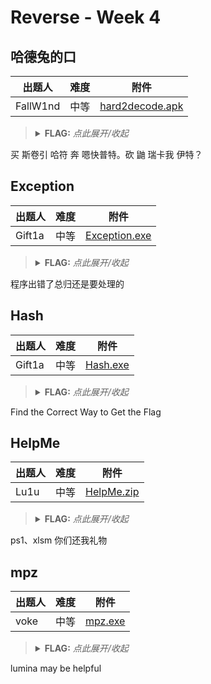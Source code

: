 # Reverse - Week 4

## 哈德兔的口

| 出题人   | 难度 | 附件 |
|----------|------|------|
| FallW1nd | 中等 | [hard2decode.apk](https://github.com/project-newstar/newstar-ctf-2022/releases/download/attachment-week4/hard2decode.apk) |

> <details><summary><strong>FLAG:</strong> <i>点此展开/收起</i></summary>
> <code>flag{QAQ_how2decode##pls_teAch_teVch_me!!}</code>
> </details>

买 斯卷引 哈符 奔 嗯快普特。砍 鼬 瑞卡我 伊特？

## Exception

| 出题人 | 难度 | 附件 |
|--------|------|------|
| Gift1a | 中等 | [Exception.exe](https://github.com/project-newstar/newstar-ctf-2022/releases/download/attachment-week4/Exception.exe) |

> <details><summary><strong>FLAG:</strong> <i>点此展开/收起</i></summary>
> <code>flag{44C3A7F112DA2BE728F451C5E2D09558}</code>
> </details>

程序出错了总归还是要处理的

## Hash

| 出题人 | 难度 | 附件 |
|--------|------|------|
| Gift1a | 中等 | [Hash.exe](https://github.com/project-newstar/newstar-ctf-2022/releases/download/attachment-week4/Hash.exe) |

> <details><summary><strong>FLAG:</strong> <i>点此展开/收起</i></summary>
> <code>flag{Easy_Hash_And_Y0u_Solve_1t_Quickly!!}</code>
> </details>

Find the Correct Way to Get the Flag

## HelpMe

| 出题人 | 难度 | 附件 |
|--------|------|------|
| Lu1u   | 中等 | [HelpMe.zip](https://github.com/project-newstar/newstar-ctf-2022/releases/download/attachment-week4/HelpMe.zip) |

> <details><summary><strong>FLAG:</strong> <i>点此展开/收起</i></summary>
> <code>flag{This_is_@_begin_about@hack}</code>
> </details>

ps1、xlsm 你们还我礼物

## mpz

| 出题人 | 难度 | 附件 |
|--------|------|------|
| voke   | 中等 | [mpz.exe](https://github.com/project-newstar/newstar-ctf-2022/releases/download/attachment-week4/mpz.exe) |

> <details><summary><strong>FLAG:</strong> <i>点此展开/收起</i></summary>
> <code>flag{gmp_llllllllll111111111_int!}</code>
> </details>

lumina may be helpful
